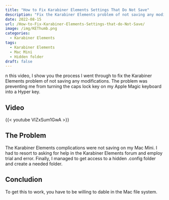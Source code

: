 ```yaml
---
title: "How to Fix Karabiner Elements Settings That Do Not Save"
description: "Fix the Karabiner Elements problem of not saving any modifications."
date: 2022-08-15
url: /How-to-Fix-Karabiner-Elements-Settings-that-do-Not-Save/
image: /img/KEThumb.png
categories:
  - Karabiner Elements
tags:
  - Karabiner Elements
  - Mac Mini
  - Hidden folder 
draft: false
---
```


n this video, I show you the process I went through to fix the Karabiner Elements problem of not saving any modifications. The problem was preventing me from turning the caps lock key on my Apple Magic keyboard into a Hyper key.
<!--more-->

## Video

{{< youtube VIZxSum1GwA >}}

## The Problem

The Karabiner Elements complications were not saving on my Mac Mini. I had to resort to asking for help in the Karabiner Elements forum and employ trial and error. Finally, I managed to get access to a hidden .config folder and create a needed folder. 

## Concludion

To get this to work, you have to be willing to dable in the Mac file system. 